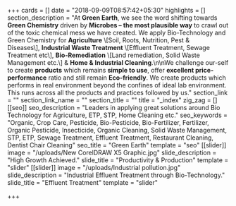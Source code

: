 +++
cards = []
date = "2018-09-09T08:57:42+05:30"
highlights = []
section_description = "At **Green Earth**, we see the word shifting towards **Green Chemistry** driven by **Microbes – the most plausible way** to crawl out of the toxic chemical mess we have created. We apply Bio-Technology and Green Chemistry for **Agriculture** \\[Soil, Roots, Nutrition, Pest & Diseases\\], **Industrial Waste Treatment** \\[Effluent Treatment, Sewage Treatment etc\\], **Bio-Remediation** \\[Land remediation, Solid Waste Management etc.\\] & **Home & Industrial Cleaning**.\n\nWe challenge our-self to create **products** which remains **simple to use**, offer **excellent price-performance** ratio and still remain **Eco-friendly**. We create products which performs in real environment beyond the confines of ideal lab environment. This runs across all the products and practices followed by us."
section_link = ""
section_link_name = ""
section_title = ""
title = "_index"
zig_zag = []
[[seo]]
seo_description = "Leaders in applying great solutions around Bio Technology for Agriculture, ETP, STP, Home Cleaning etc."
seo_keywords = "Organic, Crop Care, Pesticide, Bio-Pesticide, Bio-Fertilizer, Fertilizer, Organic Pesticide, Insecticide, Organic Cleaning, Solid Waste Management, STP, ETP, Sewage Treatment, Effluent Treatment, Restaurant Cleaning, Dentist Chair Cleaning"
seo_title = "Green Earth"
template = "seo"
[[slider]]
image = "/uploads/New CorelDRAW X5 Graphic.jpg"
slide_description = "High Growth Achieved."
slide_title = "Productivity & Production"
template = "slider"
[[slider]]
image = "/uploads/Industrial pollution.jpg"
slide_description = "Industrial Effluent Treatment through Bio-Technology."
slide_title = "Effluent Treatment"
template = "slider"

+++
